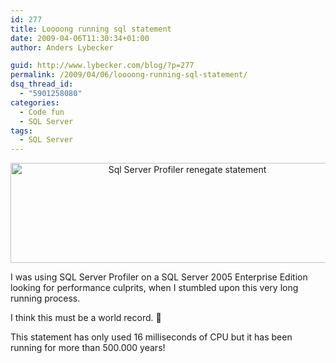 ```yaml
---
id: 277
title: Loooong running sql statement
date: 2009-04-06T11:30:34+01:00
author: Anders Lybecker

guid: http://www.lybecker.com/blog/?p=277
permalink: /2009/04/06/loooong-running-sql-statement/
dsq_thread_id:
  - "5901258080"
categories:
  - Code fun
  - SQL Server
tags:
  - SQL Server
---
```

<p style="text-align: center;">
  <a href="http://www.lybecker.com/blog/wp-content/uploads/sqlserverprofilerrenegate.jpg"><img loading="lazy" class="aligncenter size-large wp-image-278" title="Sql Server Profiler renegate statement" src="http://www.lybecker.com/blog/wp-content/uploads/sqlserverprofilerrenegate-1024x298.jpg" alt="Sql Server Profiler renegate statement" width="550" height="160" /></a>
</p>

I was using SQL Server Profiler on a SQL Server 2005 Enterprise Edition looking for performance culprits, when I stumbled upon this very long running process.

I think this must be a world record. 🙂

This statement has only used 16 milliseconds of CPU but it has been running for more than 500.000 years!